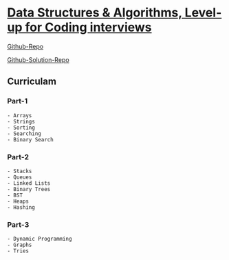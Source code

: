# [Data Structures & Algorithms, Level-up for Coding interviews](https://www.udemy.com/course/cpp-data-structures-algorithms-levelup-prateek-narang/learn/lecture/26188018#overview)

[Github-Repo](https://github.com/coding-minutes/data-structures-algorithms-level-up-bootcamp)

[Github-Solution-Repo](https://github.com/coding-minutes/dsa-levelUp-solutions-cpp)

## Curriculam
### Part-1
    - Arrays
    - Strings
    - Sorting
    - Searching
    - Binary Search
### Part-2
    - Stacks
    - Queues
    - Linked Lists
    - Binary Trees
    - BST
    - Heaps
    - Hashing
### Part-3
    - Dynamic Programming
    - Graphs
    - Tries

